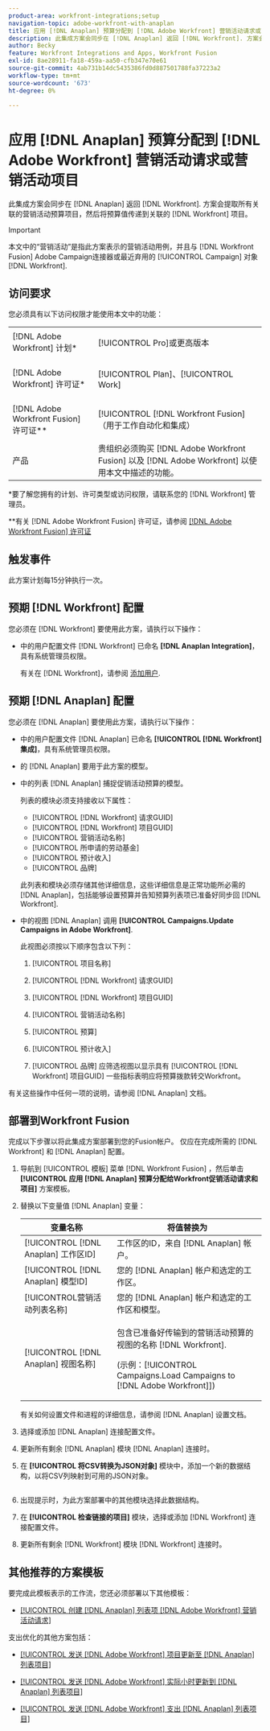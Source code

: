 ```yaml
---
product-area: workfront-integrations;setup
navigation-topic: adobe-workfront-with-anaplan
title: 应用 [!DNL Anaplan] 预算分配到 [!DNL Adobe Workfront] 营销活动请求或营销活动项目
description: 此集成方案会同步在 [!DNL Anaplan] 返回 [!DNL Workfront]. 方案会提取所有关联的促销活动预算项，然后在预算值发生更改时将预算值传递到关联的Workfront项目。
author: Becky
feature: Workfront Integrations and Apps, Workfront Fusion
exl-id: 8ae28911-fa18-459a-aa50-cfb347e70e61
source-git-commit: 4ab731b14dc5435386fd0d887501788fa37223a2
workflow-type: tm+mt
source-wordcount: '673'
ht-degree: 0%

---
```


# 应用 [!DNL Anaplan] 预算分配到 [!DNL Adobe Workfront] 营销活动请求或营销活动项目

此集成方案会同步在 [!DNL Anaplan] 返回 [!DNL Workfront]. 方案会提取所有关联的营销活动预算项目，然后将预算值传递到关联的 [!DNL Workfront] 项目。

>[!IMPORTANT]
>
>本文中的“营销活动”是指此方案表示的营销活动用例，并且与 [!DNL Workfront Fusion] Adobe Campaign连接器或最近弃用的 [!UICONTROL Campaign] 对象 [!DNL Workfront].


## 访问要求

您必须具有以下访问权限才能使用本文中的功能：

<table style="table-layout:auto"> 
 <col> 
 <col> 
 <tbody> 
  <tr> 
   <td role="rowheader">[!DNL Adobe Workfront] 计划*</td> 
   <td> <p>[!UICONTROL Pro]或更高版本</p> </td> 
  </tr> 
  <tr data-mc-conditions=""> 
   <td role="rowheader">[!DNL Adobe Workfront] 许可证*</td> 
   <td> <p>[!UICONTROL Plan]、[!UICONTROL Work]</p> </td> 
  </tr> 
  <tr> 
   <td role="rowheader">[!DNL Adobe Workfront Fusion] 许可证**</td> 
   <td> <p>[!UICONTROL [!DNL Workfront Fusion] （用于工作自动化和集成） </p> </td> 
  </tr> 
  <tr> 
   <td role="rowheader">产品</td> 
   <td>贵组织必须购买 [!DNL Adobe Workfront Fusion] 以及 [!DNL Adobe Workfront] 以使用本文中描述的功能。</td> 
  </tr> 
 </tbody> 
</table>

&#42;要了解您拥有的计划、许可类型或访问权限，请联系您的 [!DNL Workfront] 管理员。

&#42;&#42;有关 [!DNL Adobe Workfront Fusion] 许可证，请参阅 [[!DNL Adobe Workfront Fusion] 许可证](../../workfront-fusion/get-started/license-automation-vs-integration.md)

## 触发事件

此方案计划每15分钟执行一次。

## 预期 [!DNL Workfront] 配置

您必须在 [!DNL Workfront] 要使用此方案，请执行以下操作：

* 中的用户配置文件 [!DNL Workfront] 已命名 **[!DNL Anaplan Integration]**，具有系统管理员权限。

   有关在 [!DNL Workfront]，请参阅 [添加用户](../../administration-and-setup/add-users/create-and-manage-users/add-users.md).

## 预期 [!DNL Anaplan] 配置

您必须在 [!DNL Anaplan] 要使用此方案，请执行以下操作：

* 中的用户配置文件 [!DNL Anaplan] 已命名 **[!UICONTROL [!DNL Workfront]集成]**，具有系统管理员权限。
* 的 [!DNL Anaplan] 要用于此方案的模型。
* 中的列表 [!DNL Anaplan] 捕捉促销活动预算的模型。

   列表的模块必须支持接收以下属性：

   * [!UICONTROL [!DNL Workfront] 请求GUID]
   * [!UICONTROL [!DNL Workfront] 项目GUID]
   * [!UICONTROL 营销活动名称]
   * [!UICONTROL 所申请的劳动基金]
   * [!UICONTROL 预计收入]
   * [!UICONTROL 品牌]

   此列表和模块必须存储其他详细信息，这些详细信息是正常功能所必需的 [!DNL Anaplan]，包括能够设置预算并告知预算列表项已准备好同步回 [!DNL Workfront].

* 中的视图 [!DNL Anaplan] 调用 **[!UICONTROL Campaigns.Update Campaigns in Adobe Workfront]**.

   此视图必须按以下顺序包含以下列：

   1. [!UICONTROL 项目名称]

   2. [!UICONTROL [!DNL Workfront] 请求GUID]

   3. [!UICONTROL [!DNL Workfront] 项目GUID]

   4. [!UICONTROL 营销活动名称]

   5. [!UICONTROL 预算]

   6. [!UICONTROL 预计收入]

   7. [!UICONTROL 品牌]
   应筛选视图以显示具有 [!UICONTROL [!DNL Workfront] 项目GUID] 一些指标表明应将预算拨款转交Workfront。

有关这些操作中任何一项的说明，请参阅 [!DNL Anaplan] 文档。

## 部署到Workfront Fusion

完成以下步骤以将此集成方案部署到您的Fusion帐户。 仅应在完成所需的 [!DNL Workfront] 和 [!DNL Anaplan] 配置。

1. 导航到 [!UICONTROL 模板] 菜单 [!DNL Workfront Fusion] ，然后单击 **[!UICONTROL 应用 [!DNL Anaplan] 预算分配给Workfront促销活动请求和项目]** 方案模板。
1. 替换以下变量值 [!DNL Anaplan] 变量：

   <table style="table-layout:auto"> 
    <col> 
    </col> 
    <col> 
    </col> 
    <thead> 
     <tr> 
      <th>变量名称</th> 
      <th>将值替换为</th> 
     </tr> 
    </thead> 
    <tbody> 
     <tr> 
      <td role="rowheader">[!UICONTROL [!DNL Anaplan] 工作区ID]</td> 
      <td>工作区的ID，来自 [!DNL Anaplan] 帐户。</td> 
     </tr> 
     <tr> 
      <td role="rowheader">[!UICONTROL [!DNL Anaplan] 模型ID] </td> 
      <td>您的 [!DNL Anaplan] 帐户和选定的工作区。</td> 
     </tr> 
     <tr> 
      <td role="rowheader">[!UICONTROL营销活动列表名称]</td> 
      <td>您的 [!DNL Anaplan] 帐户和选定的工作区和模型。</td> 
     </tr> 
     <tr> 
      <td role="rowheader">[!UICONTROL [!DNL Anaplan] 视图名称]</td> 
      <td> <p>包含已准备好传输到的营销活动预算的视图的名称 [!DNL Workfront].</p> <p>(示例：[!UICONTROL Campaigns.Load Campaigns to [!DNL Adobe Workfront]]) </p> </td> 
     </tr> 
    </tbody> 
   </table>

   有关如何设置文件和进程的详细信息，请参阅 [!DNL Anaplan] 设置文档。

1. 选择或添加 [!DNL Anaplan] 连接配置文件。
1. 更新所有剩余 [!DNL Anaplan] 模块 [!DNL Anaplan] 连接时。
1. 在 **[!UICONTROL 将CSV转换为JSON对象]** 模块中，添加一个新的数据结构，以将CSV列映射到可用的JSON对象。

   <!-- [Copy](javascript:void(0);) -->
   <pre></pre>

1. 出现提示时，为此方案部署中的其他模块选择此数据结构。
1. 在 **[!UICONTROL 检查链接的项目]** 模块，选择或添加 [!DNL Workfront] 连接配置文件。
1. 更新所有剩余 [!DNL Workfront] 模块 [!DNL Workfront] 连接时。

## 其他推荐的方案模板

要完成此模板表示的工作流，您还必须部署以下其他模板：

* [[!UICONTROL 创建 [!DNL Anaplan] 列表项 [!DNL Adobe Workfront] 营销活动请求]](../../workfront-integrations-and-apps/adobe-workfront-with-anaplan/create-an-anaplan-list-item-from-a-workfront-campaign-request.md)

支出优化的其他方案包括：

* [[!UICONTROL 发送 [!DNL Adobe Workfront] 项目更新至 [!DNL Anaplan] 列表项目]](../../workfront-integrations-and-apps/adobe-workfront-with-anaplan/send-workfront-project-updates-to-anaplan-list-item.md)

* [[!UICONTROL 发送 [!DNL Adobe Workfront] 实际小时更新到 [!DNL Anaplan] 列表项目]](../../workfront-integrations-and-apps/adobe-workfront-with-anaplan/send-workfront-project-actual-hours-updates-to-anaplan-list-item.md)

* [[!UICONTROL 发送 [!DNL Adobe Workfront] 支出 [!DNL Anaplan] 列表项目]](../../workfront-integrations-and-apps/adobe-workfront-with-anaplan/send-workfront-project-expenses-to-anaplan-list-item.md)
